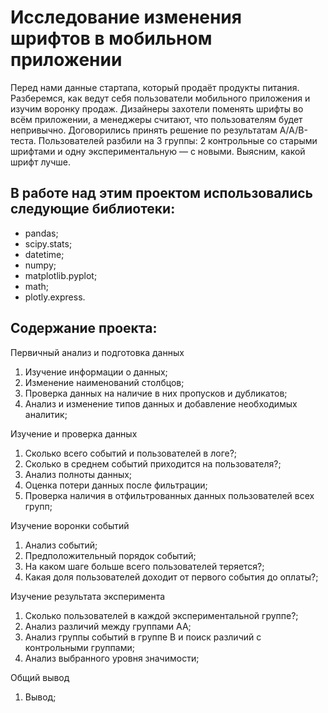 # Исследование изменения шрифтов в мобильном приложении

Перед нами данные стартапа, который продаёт продукты питания. Разберемся, как ведут себя пользователи мобильного приложения и изучим воронку продаж.
Дизайнеры захотели поменять шрифты во всём приложении, а менеджеры считают, что пользователям будет непривычно.
Договорились принять решение по результатам A/A/B-теста. Пользователей разбили на 3 группы: 2 контрольные со старыми шрифтами и одну экспериментальную — с новыми.
Выясним, какой шрифт лучше.

## В работе над этим проектом использовались следующие библиотеки:
- pandas;
- scipy.stats;
- datetime;
- numpy;
- matplotlib.pyplot;
- math;
- plotly.express.

## Содержание проекта:
Первичный анализ и подготовка данных
1. Изучение информации о данных;
2. Изменение наименований столбцов;
3. Проверка данных на наличие в них пропусков и дубликатов;
4. Анализ и изменение типов данных и добавление необходимых аналитик;

Изучение и проверка данных
1. Сколько всего событий и пользователей в логе?;
2. Сколько в среднем событий приходится на пользователя?;
3. Анализ полноты данных;
4. Оценка потери данных после фильтрации;
5. Проверка наличия в отфильтрованных данных пользователей всех групп;

Изучение воронки событий
1. Анализ событий;
2. Предположительный порядок событий;
3. На каком шаге больше всего пользователей теряется?;
4. Какая доля пользователей доходит от первого события до оплаты?;

Изучение результата эксперимента
1. Сколько пользователей в каждой экспериментальной группе?;
2. Анализ различий между группами АА;
3. Анализ группы событий в группе В и поиск различий с контрольными группами;
4. Анализ выбранного уровня значимости;

Общий вывод
1. Вывод;
